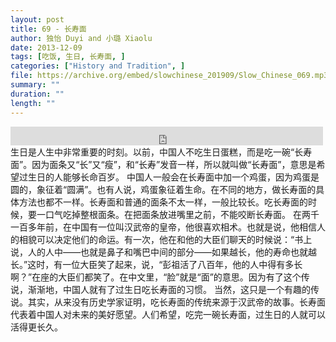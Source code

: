 ```yaml
---
layout: post
title: 69 - 长寿面
author: 独怡 Duyi and 小璐 Xiaolu
date: 2013-12-09
tags: [吃饭, 生日, 长寿面, ]
categories: ["History and Tradition", ]
file: https://archive.org/embed/slowchinese_201909/Slow_Chinese_069.mp3
summary: ""
duration: ""
length: ""
---
```


<iframe src="https://archive.org/embed/slowchinese_201909/Slow_Chinese_069.mp3" width="500" height="30" frameborder="0" webkitallowfullscreen="true" mozallowfullscreen="true" allowfullscreen></iframe>
生日是人生中非常重要的时刻。以前，中国人不吃生日蛋糕，而是吃一碗“长寿面”。因为面条又“长”又“瘦”，和“长寿”发音一样，所以就叫做“长寿面”，意思是希望过生日的人能够长命百岁。
中国人一般会在长寿面中加一个鸡蛋，因为鸡蛋是圆的，象征着“圆满”。也有人说，鸡蛋象征着生命。在不同的地方，做长寿面的具体方法也都不一样。长寿面和普通的面条不太一样，一般比较长。吃长寿面的时候，要一口气吃掉整根面条。在把面条放进嘴里之前，不能咬断长寿面。
在两千一百多年前，在中国有一位叫汉武帝的皇帝，他很喜欢相术。也就是说，他相信人的相貌可以决定他们的命运。有一次，他在和他的大臣们聊天的时候说：“书上说，人的人中——也就是鼻子和嘴巴中间的部分——如果越长，他的寿命也就越长。”这时，有一位大臣笑了起来，说，“彭祖活了八百年，他的人中得有多长啊？”在座的大臣们都笑了。在中文里，“脸”就是“面”的意思。因为有了这个传说，渐渐地，中国人就有了过生日吃长寿面的习惯。
当然，这只是一个有趣的传说。其实，从来没有历史学家证明，吃长寿面的传统来源于汉武帝的故事。长寿面代表着中国人对未来的美好愿望。人们希望，吃完一碗长寿面，过生日的人就可以活得更长久。
 
